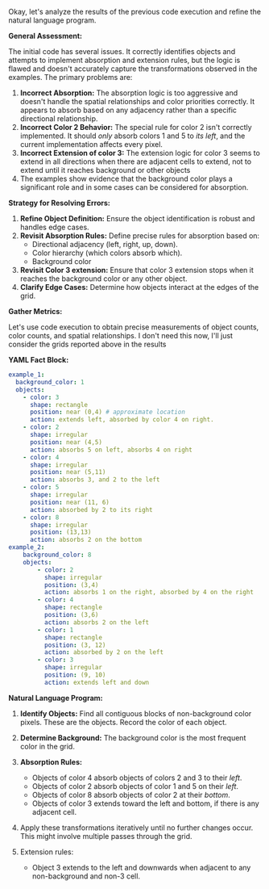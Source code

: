 Okay, let's analyze the results of the previous code execution and refine the natural language program.

**General Assessment:**

The initial code has several issues. It correctly identifies objects and attempts to implement absorption and extension rules, but the logic is flawed and doesn't accurately capture the transformations observed in the examples. The primary problems are:

1.  **Incorrect Absorption:** The absorption logic is too aggressive and doesn't handle the spatial relationships and color priorities correctly. It appears to absorb based on any adjacency rather than a specific directional relationship.
2.  **Incorrect Color 2 Behavior:** The special rule for color 2 isn't correctly implemented. It should *only* absorb colors 1 and 5 to *its left*, and the current implementation affects every pixel.
3.  **Incorrect Extension of color 3:** The extension logic for color 3 seems to extend in all directions when there are adjacent cells to extend, not to extend until it reaches background or other objects
4.  The examples show evidence that the background color plays a significant role and in some cases can be considered for absorption.

**Strategy for Resolving Errors:**

1.  **Refine Object Definition:** Ensure the object identification is robust and handles edge cases.
2.  **Revisit Absorption Rules:** Define precise rules for absorption based on:
    *   Directional adjacency (left, right, up, down).
    *   Color hierarchy (which colors absorb which).
    *   Background color
3.  **Revisit Color 3 extension:** Ensure that color 3 extension stops when it reaches the background color or any other object.
4.  **Clarify Edge Cases:** Determine how objects interact at the edges of the grid.

**Gather Metrics:**

Let's use code execution to obtain precise measurements of object counts, color counts, and spatial relationships. I don't need this now, I'll just consider the grids reported above in the results

**YAML Fact Block:**


```yaml
example_1:
  background_color: 1
  objects:
    - color: 3
      shape: rectangle
      position: near (0,4) # approximate location
      action: extends left, absorbed by color 4 on right.
    - color: 2
      shape: irregular
      position: near (4,5)
      action: absorbs 5 on left, absorbs 4 on right
    - color: 4
      shape: irregular
      position: near (5,11)
      action: absorbs 3, and 2 to the left
    - color: 5
      shape: irregular
      position: near (11, 6)
      action: absorbed by 2 to its right
    - color: 8
      shape: irregular
      position: (13,13)
      action: absorbs 2 on the bottom
example_2:
    background_color: 8
    objects:
        - color: 2
          shape: irregular
          position: (3,4)
          action: absorbs 1 on the right, absorbed by 4 on the right
        - color: 4
          shape: rectangle
          position: (3,6)
          action: absorbs 2 on the left
        - color: 1
          shape: rectangle
          position: (3, 12)
          action: absorbed by 2 on the left
        - color: 3
          shape: irregular
          position: (9, 10)
          action: extends left and down
```


**Natural Language Program:**

1.  **Identify Objects:** Find all contiguous blocks of non-background color pixels. These are the objects. Record the color of each object.

2.  **Determine Background:** The background color is the most frequent color in the grid.

3.  **Absorption Rules:**

    *   Objects of color 4 absorb objects of colors 2 and 3 to their *left*.
    *   Objects of color 2 absorb objects of color 1 and 5 on their *left*.
    *   Objects of color 8 absorb objects of color 2 at their *bottom*.
    *   Objects of color 3 extends toward the left and bottom, if there is any adjacent cell.

4.  Apply these transformations iteratively until no further changes occur. This might involve multiple passes through the grid.

5. Extension rules:
    * Object 3 extends to the left and downwards when adjacent to any non-background and non-3 cell.

